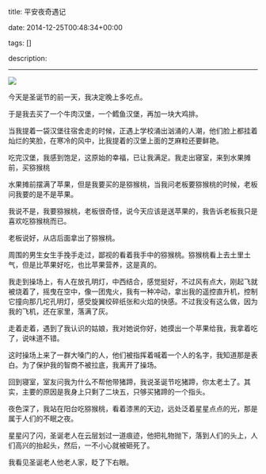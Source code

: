 title: 平安夜奇遇记

date: 2014-12-25T00:48:34+00:00

tags: []

description: 

---
![](http://susefood.u.qiniudn.com/pinganye.jpg)

今天是圣诞节的前一天，我决定晚上多吃点。 

于是我去买了一个牛肉汉堡，一个鳕鱼汉堡，再加一块大鸡排。 

当我提着一袋汉堡往宿舍走的时候，正遇上学校涌出汹涌的人潮，他们脸上都挂着灿烂的笑脸，在寒冷的风中，比我提着的汉堡上面的芝麻粒还要鲜艳。 

吃完汉堡，我感到饱足，这原始的幸福，已让我满足。我走出寝室，来到水果摊前，买猕猴桃 

水果摊前摆满了苹果，但是我要买的是猕猴桃，当我问老板要猕猴桃的时候，老板问我要的是不是苹果。 

我说不是，我要猕猴桃，老板很奇怪，说今天应该是送苹果的，我告诉老板我只是喜欢吃猕猴桃而已。 

老板说好，从店后面拿出了猕猴桃。 

周围的男生女生手挽手走过，鄙视的看着我手中的猕猴桃。猕猴桃看上去土里土气，但是比苹果好吃，也比苹果营养，这是真的。 

我走到操场上，有人在放孔明灯，中西结合，感觉挺好，不过风有点大，刚起飞就被烧着了，摇曳在空中，像一团鬼火，我有一种冲动，拿出我的遥控直升机，控制它撞向那几坨孔明灯，感受旋翼绞碎纸张和火焰的快感。不过我没有这么做，因为我的飞机，还在家里，落满了灰。 

走着走着，遇到了我认识的姑娘，我对她说你好，她摸出一个苹果给我，我拿着吃了，说味道不错。 

这时操场上来了一群大嗓门的人，他们被指挥着喊着一个人的名字，我知道那是表白。为了保护我的智商不被拉底，我离开了操场。 

回到寝室，室友问我为什么不帮他带猪蹄，我说圣诞节吃猪蹄，你太老土了。其实，主要的原因是我身上只剩了二块五，只够买猪蹄的一个指头。 

夜色深了，我站在阳台吃猕猴桃，看着漆黑的天边，远处泛着星星点点的光，那是属于人们的不眠之夜。 

星星闪了闪，圣诞老人在云层划过一道痕迹，他把礼物抛下，落到人们的头上，人们高兴的抬起头，然后，一不小心就被砸死了。 

我看见圣诞老人他老人家，眨了下右眼。 
